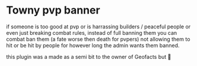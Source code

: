 # Towny pvp banner

if someone is too good at pvp or is harrassing builders / peaceful people or even just breaking combat rules,
instead of full banning them you can combat ban them (a fate worse then death for pvpers)
not allowing them to hit or be hit by people for however long the admin wants them banned.

this plugin was a made as a semi bit to the owner of Geofacts but :shrug: 
